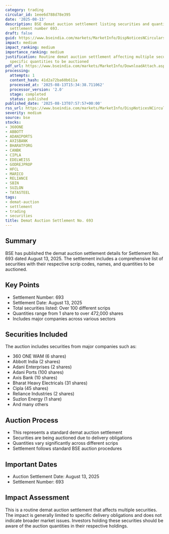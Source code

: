```yaml
---
category: trading
circular_id: 1eee6d788d78e395
date: '2025-08-13'
description: BSE demat auction settlement listing securities and quantities for auction
  settlement number 693.
draft: false
guid: https://www.bseindia.com/markets/MarketInfo/DispNoticesNCirculars.aspx?Noticeid={0525D1E4-7C5F-4C10-913E-DA179B851CA9}&noticeno=20250813-6&dt=08/13/2025&icount=6&totcount=65&flag=0
impact: medium
impact_ranking: medium
importance_ranking: medium
justification: Routine demat auction settlement affecting multiple securities with
  specific quantities to be auctioned
pdf_url: https://www.bseindia.com/markets/MarketInfo/DownloadAttach.aspx?id=20250813-6&attachedId=fb1bde16-91ed-430d-82cc-75b5dea34b2d
processing:
  attempts: 1
  content_hash: 41d2a72ba60b611a
  processed_at: '2025-08-13T15:34:38.711062'
  processor_version: '2.0'
  stage: completed
  status: published
published_date: '2025-08-13T07:57:57+00:00'
rss_url: https://www.bseindia.com/markets/MarketInfo/DispNoticesNCirculars.aspx?Noticeid={0525D1E4-7C5F-4C10-913E-DA179B851CA9}&noticeno=20250813-6&dt=08/13/2025&icount=6&totcount=65&flag=0
severity: medium
source: bse
stocks:
- 360ONE
- ABBOTT
- ADANIPORTS
- AXISBANK
- BHARATFORG
- CANBK
- CIPLA
- EDELWEISS
- GODREJPROP
- HFCL
- MARICO
- RELIANCE
- SBIN
- SUZLON
- TATASTEEL
tags:
- demat-auction
- settlement
- trading
- securities
title: Demat Auction Settlement No. 693
---
```


## Summary

BSE has published the demat auction settlement details for Settlement No. 693 dated August 13, 2025. The settlement includes a comprehensive list of securities with their respective scrip codes, names, and quantities to be auctioned.

## Key Points

- Settlement Number: 693
- Settlement Date: August 13, 2025
- Total securities listed: Over 100 different scrips
- Quantities range from 1 share to over 472,000 shares
- Includes major companies across various sectors

## Securities Included

The auction includes securities from major companies such as:
- 360 ONE WAM (6 shares)
- Abbott India (2 shares)
- Adani Enterprises (2 shares)
- Adani Ports (100 shares)
- Axis Bank (10 shares)
- Bharat Heavy Electricals (31 shares)
- Cipla (45 shares)
- Reliance Industries (2 shares)
- Suzlon Energy (1 share)
- And many others

## Auction Process

- This represents a standard demat auction settlement
- Securities are being auctioned due to delivery obligations
- Quantities vary significantly across different scrips
- Settlement follows standard BSE auction procedures

## Important Dates

- Auction Settlement Date: August 13, 2025
- Settlement Number: 693

## Impact Assessment

This is a routine demat auction settlement that affects multiple securities. The impact is generally limited to specific delivery obligations and does not indicate broader market issues. Investors holding these securities should be aware of the auction quantities in their respective holdings.